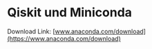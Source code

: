 # Qiskit und Miniconda

Download Link: [www.anaconda.com/download](https://www.anaconda.com/download)



